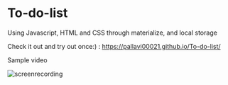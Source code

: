 # To-do-list

Using Javascript, HTML and CSS through materialize, and local storage

Check it out and try out once:) : https://pallavi00021.github.io/To-do-list/


Sample video 

![screenrecording](https://user-images.githubusercontent.com/71731410/125359483-f37bd080-e387-11eb-9c89-309139d7470a.gif)
